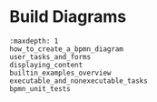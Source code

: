 # Build Diagrams

```{toctree}
:maxdepth: 1
how_to_create_a_bpmn_diagram
user_tasks_and_forms
displaying_content
builtin_examples_overview
executable_and_nonexecutable_tasks
bpmn_unit_tests
```
